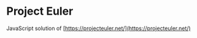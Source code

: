 Project Euler
=============

JavaScript solution of [https://projecteuler.net/](https://projecteuler.net/)